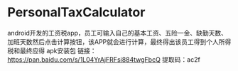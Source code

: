 # PersonalTaxCalculator
android开发的工资税app，员工可输入自己的基本工资、五险一金、缺勤天数、加班天数然后点击计算按钮，该APP就会进行计算，最终得出该员工得到个人所得税和最终应得
apk安装包 链接：https://pan.baidu.com/s/1L04YrAjFRFsi884twgFbcQ 提取码：ac2f
